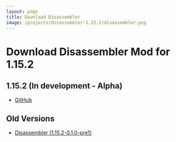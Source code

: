 ```yaml
---
layout: page
title: Download Disassembler
image: /projects/disassembler-1.15.2/disassembler.png
---
```

# Download Disassembler Mod for 1.15.2

## 1.15.2 (In development - Alpha)
- [GitHub](https://github.com/kman3107/Disassembler/releases/download/0.1.0-pre2/Disassembler-1.15.2-0.1.0-pre2.jar)

## Old Versions
- [Disassembler (1.15.2-0.1.0-pre1)](/projects/disassembler-1.15.2/download/old/Disassembler-1.15.2-0.1.0-pre1.jar)
